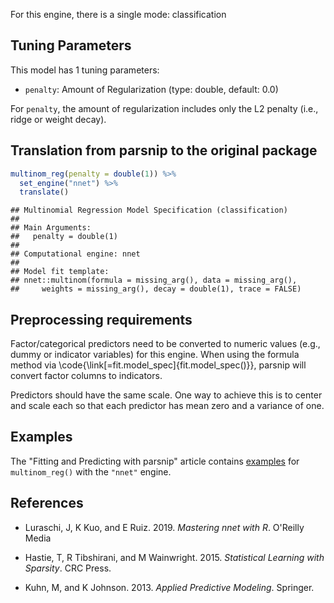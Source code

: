 


For this engine, there is a single mode: classification

## Tuning Parameters



This model has 1 tuning parameters:

- `penalty`: Amount of Regularization (type: double, default: 0.0)

For `penalty`, the amount of regularization includes only the L2 penalty (i.e., ridge or weight decay). 

## Translation from parsnip to the original package


```r
multinom_reg(penalty = double(1)) %>% 
  set_engine("nnet") %>% 
  translate()
```

```
## Multinomial Regression Model Specification (classification)
## 
## Main Arguments:
##   penalty = double(1)
## 
## Computational engine: nnet 
## 
## Model fit template:
## nnet::multinom(formula = missing_arg(), data = missing_arg(), 
##     weights = missing_arg(), decay = double(1), trace = FALSE)
```

## Preprocessing requirements


Factor/categorical predictors need to be converted to numeric values (e.g., dummy or indicator variables) for this engine. When using the formula method via \\code{\\link[=fit.model_spec]{fit.model_spec()}}, parsnip will convert factor columns to indicators.


Predictors should have the same scale. One way to achieve this is to center and 
scale each so that each predictor has mean zero and a variance of one.

## Examples 

The "Fitting and Predicting with parsnip" article contains [examples](https://parsnip.tidymodels.org/articles/articles/Examples.html#multinom-reg-nnet) for `multinom_reg()` with the `"nnet"` engine.

## References

 - Luraschi, J, K Kuo, and E Ruiz. 2019. _Mastering nnet with R_. O'Reilly Media
 
 - Hastie, T, R Tibshirani, and M Wainwright. 2015. _Statistical Learning with Sparsity_. CRC Press.
 
 - Kuhn, M, and K Johnson. 2013. _Applied Predictive Modeling_. Springer.

